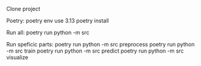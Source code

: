 Clone project

Poetry:
poetry env use 3.13
poetry install

Run all:
poetry run python -m src

Run speficic parts:
poetry run python -m src preprocess
poetry run python -m src train
poetry run python -m src predict
poetry run python -m src visualize